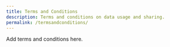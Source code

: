 ```yaml
---
title: Terms and Conditions
description: Terms and conditions on data usage and sharing.
permalink: /termsandconditions/
---
```


Add terms and conditions here.

